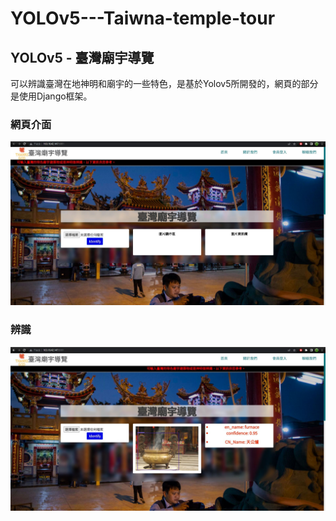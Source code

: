 # YOLOv5---Taiwna-temple-tour

## YOLOv5 - 臺灣廟宇導覽
可以辨識臺灣在地神明和廟宇的一些特色，是基於Yolov5所開發的，網頁的部分是使用Django框架。

### 網頁介面
![image](yolo.JPG)

### 辨識
![image](yolo2.JPG)
